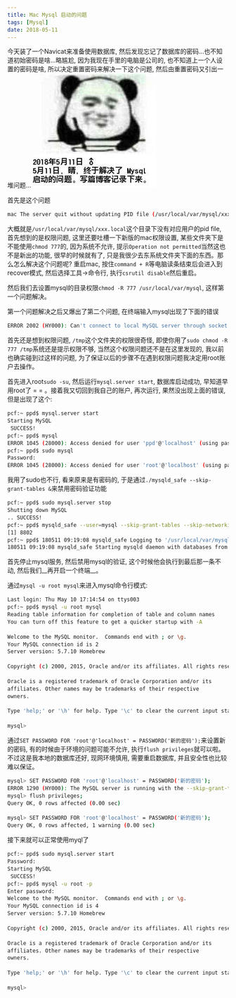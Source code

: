 ```yaml
---
title: Mac Mysql 启动的问题
tags: [Mysql]
date: 2018-05-11
---
```

 今天装了一个Navicat来准备使用数据库, 然后发现忘记了数据库的密码...也不知道初始密码是啥...略尴尬, 因为我现在手里的电脑是公司的, 也不知道上一个人设置的密码是啥, 所以决定重置密码来解决一下这个问题, 然后由重置密码又引出一堆问题...
![](/img/mysqlstartpanda.jpg)
<!-- more -->
首先是这个问题
```bash
mac The server quit without updating PID file (/usr/local/var/mysql/xxx.local)
```
大概就是`/usr/local/var/mysql/xxx.local`这个目录下没有对应用户的pid file, 首先想到的是权限问题, 这里还要吐槽一下新版的mac权限设置, 某些文件夹下是不能使用`chmod 777`的, 因为系统不允许, 提示`Operation not permitted`当然这也不是新出的功能, 很早的时候就有了, 只是我很少去东系统文件夹下面的东西。那么怎么解决这个问题呢? 重启mac, 按住`command + R`等电脑读条结束后会进入到recover模式, 然后选择工具->命令行, 执行`csrutil disable`然后重启。

然后我们去设置mysql的目录权限`chmod -R 777 /usr/local/var/mysql`, 这样第一个问题解决。

第一个问题解决之后又爆出了第二个问题, 在终端输入mysql出现了下面的错误
```bash
ERROR 2002 (HY000): Can't connect to local MySQL server through socket '/tmp/mysql.sock (2)
```
首先还是想到权限问题, `/tmp`这个文件夹的权限很奇怪, 即使你用了`sudo chmod -R 777 /tmp`系统还是提示权限不够, 当然这个权限问题还不是在这里发现的, 我以前也确实碰到过这样的问题, 为了保证以后的步骤不在遇到权限问题我决定用root账户去操作。

首先进入root`sudo -su`, 然后运行`mysql.server start`, 数据库启动成功, 早知道早用root了 = = 。接着我又切回到我自己的账户, 再次运行, 果然没出现上面的错误, 但是出现了这个:
```bash
pcf:~ ppd$ mysql.server start
Starting MySQL
 SUCCESS! 
pcf:~ ppd$ mysql
ERROR 1045 (28000): Access denied for user 'ppd'@'localhost' (using password: NO)
pcf:~ ppd$ sudo mysql
Password:
ERROR 1045 (28000): Access denied for user 'root'@'localhost' (using password: NO)'
```
我用了sudo也不行, 看来原来是有密码的, 于是通过`./mysqld_safe --skip-grant-tables &`来禁用密码验证功能
```bash
pcf:~ ppd$ sudo mysql.server stop
Shutting down MySQL
.. SUCCESS! 
pcf:~ ppd$ mysqld_safe --user=mysql --skip-grant-tables --skip-networking &
[1] 8802
pcf:~ ppd$ 180511 09:19:08 mysqld_safe Logging to '/usr/local/var/mysql/pcf.local.err'.
180511 09:19:08 mysqld_safe Starting mysqld daemon with databases from /usr/local/var/mysql
```
首先停止mysql服务, 然后禁用mysql的验证, 这个时候他会执行到最后那一条不动, 然后我们__再开启一个终端__。

通过`mysql -u root mysql`来进入mysql命令行模式:
```bash
Last login: Thu May 10 17:14:54 on ttys003
pcf:~ ppd$ mysql -u root mysql
Reading table information for completion of table and column names
You can turn off this feature to get a quicker startup with -A

Welcome to the MySQL monitor.  Commands end with ; or \g.
Your MySQL connection id is 2
Server version: 5.7.10 Homebrew

Copyright (c) 2000, 2015, Oracle and/or its affiliates. All rights reserved.

Oracle is a registered trademark of Oracle Corporation and/or its
affiliates. Other names may be trademarks of their respective
owners.

Type 'help;' or '\h' for help. Type '\c' to clear the current input statement.

mysql> 
```
通过`SET PASSWORD FOR 'root'@'localhost' = PASSWORD('新的密码');`来设置新的密码, 有的时候由于环境的问题可能不允许, 执行`flush privileges`就可以啦。不过这是我本地的数据库还好, 现网环境慎用, 需要重启数据库, 并且安全性也比较难以保证。
```bash
mysql> SET PASSWORD FOR 'root'@'localhost' = PASSWORD('新的密码');
ERROR 1290 (HY000): The MySQL server is running with the --skip-grant-tables option so it cannot execute this statement
mysql> flush privileges;
Query OK, 0 rows affected (0.00 sec)

mysql> SET PASSWORD FOR 'root'@'localhost' = PASSWORD('新的密码');
Query OK, 0 rows affected, 1 warning (0.00 sec)
```
接下来就可以正常使用myql了
```bash
pcf:~ ppd$ sudo mysql.server start
Password:
Starting MySQL
 SUCCESS! 
pcf:~ ppd$ mysql -u root -p
Enter password: 
Welcome to the MySQL monitor.  Commands end with ; or \g.
Your MySQL connection id is 4
Server version: 5.7.10 Homebrew

Copyright (c) 2000, 2015, Oracle and/or its affiliates. All rights reserved.

Oracle is a registered trademark of Oracle Corporation and/or its
affiliates. Other names may be trademarks of their respective
owners.

Type 'help;' or '\h' for help. Type '\c' to clear the current input statement.

mysql>
```





